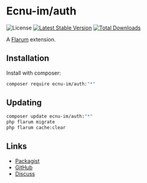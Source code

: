 # Ecnu-im/auth

![License](https://img.shields.io/badge/license-MIT-blue.svg) [![Latest Stable Version](https://img.shields.io/packagist/v/ecnu-im/auth.svg)](https://packagist.org/packages/ecnu-im/auth) [![Total Downloads](https://img.shields.io/packagist/dt/ecnu-im/auth.svg)](https://packagist.org/packages/ecnu-im/auth)

A [Flarum](http://flarum.org) extension. 

## Installation

Install with composer:

```sh
composer require ecnu-im/auth:"*"
```

## Updating

```sh
composer update ecnu-im/auth:"*"
php flarum migrate
php flarum cache:clear
```

## Links

- [Packagist](https://packagist.org/packages/ecnu-im/auth)
- [GitHub](https://github.com/ecnu-im/auth)
- [Discuss](https://discuss.flarum.org/d/PUT_DISCUSS_SLUG_HERE)
